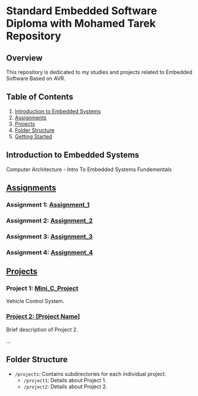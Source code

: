 # Standard Embedded Software Diploma with Mohamed Tarek Repository

## Overview

This repository is dedicated to my studies and projects related to Embedded Software Based on AVR. 
## Table of Contents

1. [Introduction to Embedded Systems](#introduction-to-embedded-systems)
2. [Assignments](#Assignments)
3. [Projects](#projects)
4. [Folder Structure](#folder-structure)
5. [Getting Started](#getting-started)


## Introduction to Embedded Systems

Computer Architecture - Intro To Embedded Systems Fundementals

## [Assignments](Assignments/)
### Assignment 1:  [Assignment_1](Assignments/Assignment_1/)

### Assignment 2:  [Assignment_2](Assignments/Assignment_2/)

### Assignment 3:  [Assignment_3](Assignments/Assignment_3/)

### Assignment 4:  [Assignment_4](Assignments/Assignment_4/)

## [Projects](Projects/)

### Project 1: [Mini_C_Project](Mini_Project_C)

Vehicle Control System.

### [Project 2: [Project Name]](projects/project2/)

Brief description of Project 2.

...

## Folder Structure

- `/projects`: Contains subdirectories for each individual project.
  - `/project1`: Details about Project 1.
  - `/project2`: Details about Project 2.

